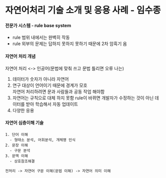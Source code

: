 # 자연어처리 기술 소개 및 응용 사례 - 임수종

#### 전문가 시스템 - rule base system  
- rule 범위 내에서는 완벽히 작동  
- rule 외부의 문제는 답하지 못하지 못하기 때문에 2차 암흑기 옴  

#### 자연어 처리 개념
자연어 처리 <-> 인공어(문법에 맞춰 쓰고 문법 틀리면 오류 나는)  
1. 데이터가 숫자가 아니라 자연어  
2. 연구 대상이 언어이기 때문에 경계가 모호  
    자연어 처리하려면 문과 사람들과 공동 작업 해야함  
3. 자연어는 규칙으로 대체 하지 못함
    rule이 바뀌면 개발자가 수정하는 것이 아닌 데이터를 받아 학습해서 자동 업데이트  
4. 다양한 응용   

#### 자연어 심층이해 기술  

```
1. 단어 이해 
  - 형태소 분석, 어휘분석, 개체명 인식
2. 문장 이해
  - 구문 분석  
3. 문맥 이해
  - 상호참조해결  
```

```
전처리 -> 자연어 구문 이해(문법 이해) -> 자연어 의미 이해
```
